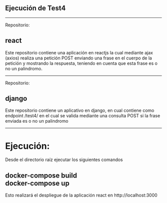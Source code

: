 Ejecución de Test4
---

___
Repositorio: <h2>react</h2>

<p>
Este repositorio contiene una aplicación en reactjs la cual mediante ajax (axios) realiza una petición POST enviando una frase en el cuerpo de la petición y mostrando la respuesta, teniendo en cuenta que esta frase es o no un palindromo.
</p>

---
Repositorio: <h2>django</h2>

<p>Este repositorio contiene un aplicativo en django, en cual contiene como endpoint /test4/ en el cual se valida mediante una consulta POST si la frase enviada es o no un palindromo</p>

---


<h1>Ejecución:</h1>
Desde el directorio raíz ejecutar los siguientes comandos
<h2>docker-compose build <br>
docker-compose up</h2>

Esto realizará el despliegue de la aplicación react en http://localhost:3000
